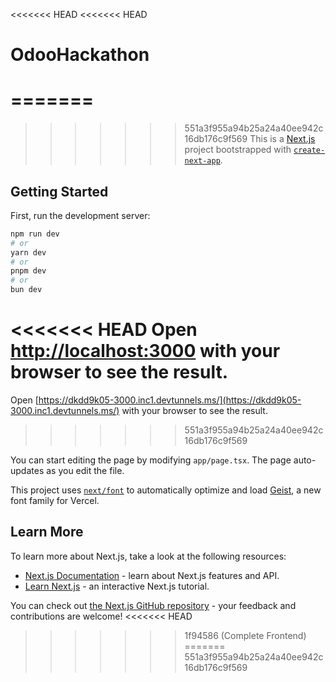 <<<<<<< HEAD
<<<<<<< HEAD
# OdooHackathon
=======
=======
>>>>>>> 551a3f955a94b25a24a40ee942c16db176c9f569
This is a [Next.js](https://nextjs.org) project bootstrapped with [`create-next-app`](https://nextjs.org/docs/app/api-reference/cli/create-next-app).

## Getting Started

First, run the development server:

```bash
npm run dev
# or
yarn dev
# or
pnpm dev
# or
bun dev
```

<<<<<<< HEAD
Open [http://localhost:3000](http://localhost:3000) with your browser to see the result.
=======
Open [https://dkdd9k05-3000.inc1.devtunnels.ms/](https://dkdd9k05-3000.inc1.devtunnels.ms/) with your browser to see the result.
>>>>>>> 551a3f955a94b25a24a40ee942c16db176c9f569

You can start editing the page by modifying `app/page.tsx`. The page auto-updates as you edit the file.

This project uses [`next/font`](https://nextjs.org/docs/app/building-your-application/optimizing/fonts) to automatically optimize and load [Geist](https://vercel.com/font), a new font family for Vercel.

## Learn More

To learn more about Next.js, take a look at the following resources:

- [Next.js Documentation](https://nextjs.org/docs) - learn about Next.js features and API.
- [Learn Next.js](https://nextjs.org/learn) - an interactive Next.js tutorial.

You can check out [the Next.js GitHub repository](https://github.com/vercel/next.js) - your feedback and contributions are welcome!
<<<<<<< HEAD
>>>>>>> 1f94586 (Complete Frontend)
=======
>>>>>>> 551a3f955a94b25a24a40ee942c16db176c9f569

